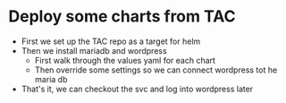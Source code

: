 # Deploy some charts from TAC

* First we set up the TAC repo as a target for helm
* Then we install mariadb and wordpress
  * First walk through the values yaml for each chart
  * Then override some settings so we can connect wordpress tot he maria db
* That's it, we can checkout the svc and log into wordpress later
